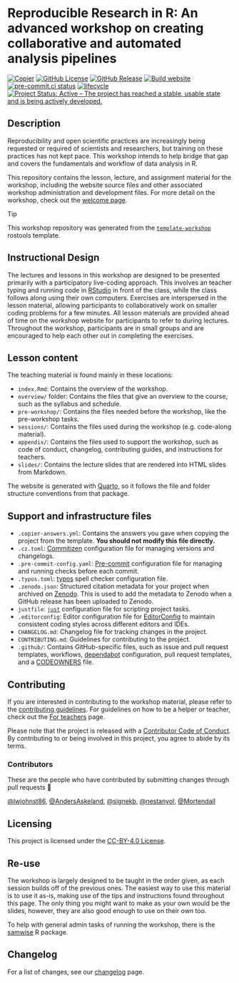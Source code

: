 

# Reproducible Research in R: An advanced workshop on creating collaborative and automated analysis pipelines

<!-- TODO: DOI here -->

[![Copier](https://img.shields.io/endpoint?url=https://raw.githubusercontent.com/copier-org/copier/master/img/badge/badge-grayscale-inverted-border-teal.json?raw=true.svg)](https://github.com/copier-org/copier)
[![GitHub
License](https://img.shields.io/github/license/rostools/r-cubed-advanced.svg)](https://github.com/rostools/r-cubed-advanced/blob/main/LICENSE.md)
[![GitHub
Release](https://img.shields.io/github/v/release/rostools/r-cubed-advanced.svg)](https://github.com/rostools/r-cubed-advanced/releases/latest)
[![Build
website](https://github.com/rostools/r-cubed-advanced/actions/workflows/build-website.yml/badge.svg)](https://github.com/rostools/r-cubed-advanced/actions/workflows/build-website.yml)
[![pre-commit.ci
status](https://results.pre-commit.ci/badge/github/rostools/r-cubed-advanced/main.svg)](https://results.pre-commit.ci/latest/github/rostools/r-cubed-advanced/main)
[![lifecycle](https://lifecycle.r-lib.org/articles/figures/lifecycle-experimental.svg)](https://lifecycle.r-lib.org/articles/stages.html#experimental)
[![Project Status: Active – The project has reached a stable, usable
state and is being actively
developed.](https://www.repostatus.org/badges/latest/active.svg)](https://www.repostatus.org/#active)

## Description

Reproducibility and open scientific practices are increasingly being
requested or required of scientists and researchers, but training on
these practices has not kept pace. This workshop intends to help bridge
that gap and covers the fundamentals and workflow of data analysis in R.

This repository contains the lesson, lecture, and assignment material
for the workshop, including the website source files and other
associated workshop administration and development files. For more
detail on the workshop, check out the [welcome
page](https://r-cubed-advanced.rostools.org).

> [!TIP]
>
> This workshop repository was generated from the
> [`template-workshop`](https://github.com/rostools/template-workshop)
> rostools template.

## Instructional Design

The lectures and lessons in this workshop are designed to be presented
primarily with a participatory live-coding approach. This involves an
teacher typing and running code in
[RStudio](https://posit.co/download/rstudio-desktop/) in front of the
class, while the class follows along using their own computers.
Exercises are interspersed in the lesson material, allowing participants
to collaboratively work on smaller coding problems for a few minutes.
All lesson materials are provided ahead of time on the workshop website
for participants to refer to during lectures. Throughout the workshop,
participants are in small groups and are encouraged to help each other
out in completing the exercises.

## Lesson content

The teaching material is found mainly in these locations:

- `index.Rmd`: Contains the overview of the workshop.
- `overview/` folder: Contains the files that give an overview to the
  course, such as the syllabus and schedule.
- `pre-workshop/`: Contains the files needed before the workshop, like
  the pre-workshop tasks.
- `sessions/`: Contains the files used during the workshop (e.g.
  code-along material).
- `appendix/`: Contains the files used to support the workshop, such as
  code of conduct, changelog, contributing guides, and instructions for
  teachers.
- `slides/`: Contains the lecture slides that are rendered into HTML
  slides from Markdown.

The website is generated with [Quarto](https://quarto.org/), so it
follows the file and folder structure conventions from that package.

## Support and infrastructure files

- `.copier-answers.yml`: Contains the answers you gave when copying the
  project from the template. **You should not modify this file
  directly.**
- `.cz.toml`:
  [Commitizen](https://commitizen-tools.github.io/commitizen/)
  configuration file for managing versions and changelogs.
- `.pre-commit-config.yaml`: [Pre-commit](https://pre-commit.com/)
  configuration file for managing and running checks before each commit.
- `.typos.toml`: [typos](https://github.com/crate-ci/typos) spell
  checker configuration file.
- `.zenodo.json`: Structured citation metadata for your project when
  archived on [Zenodo](https://zenodo.org/). This is used to add the
  metadata to Zenodo when a GitHub release has been uploaded to Zenodo.
- `justfile`: [`just`](https://just.systems/man/en/) configuration file
  for scripting project tasks.
- `.editorconfig`: Editor configuration file for
  [EditorConfig](https://editorconfig.org/) to maintain consistent
  coding styles across different editors and IDEs.
- `CHANGELOG.md`: Changelog file for tracking changes in the project.
- `CONTRIBUTING.md`: Guidelines for contributing to the project.
- `.github/`: Contains GitHub-specific files, such as issue and pull
  request templates, workflows,
  [dependabot](https://docs.github.com/en/code-security/getting-started/dependabot-quickstart-guide)
  configuration, pull request templates, and a
  [CODEOWNERS](https://docs.github.com/en/repositories/managing-your-repositorys-settings-and-features/customizing-your-repository/about-code-owners)
  file.

## Contributing

If you are interested in contributing to the workshop material, please
refer to the [contributing guidelines](CONTRIBUTING.md). For guidelines
on how to be a helper or teacher, check out the [For
teachers](https://r-cubed.rostools.org/for-teachers.html) page.

Please note that the project is released with a [Contributor Code of
Conduct](CODE_OF_CONDUCT.md). By contributing to or being involved in
this project, you agree to abide by its terms.

### Contributors

These are the people who have contributed by submitting changes through
pull requests :tada:

[@lwjohnst86](https://github.com/lwjohnst86),
[@AndersAskeland](https://github.com/AndersAskeland),
[@signekb](https://github.com/signekb),
[@nestanyol](https://github.com/nestanyol),
[@Mortendall](https://github.com/Mortendall)

## Licensing

This project is licensed under the [CC-BY-4.0 License](LICENSE.md).

## Re-use

The workshop is largely designed to be taught in the order given, as
each session builds off of the previous ones. The easiest way to use
this material is to use it as-is, making use of the tips and
instructions found throughout this page. The only thing you might want
to make as your own would be the slides, however, they are also good
enough to use on their own too.

To help with general admin tasks of running the workshop, there is the
[samwise](https://github.com/rostools/samwise) R package.

## Changelog

For a list of changes, see our [changelog](CHANGELOG.md) page.

